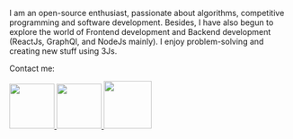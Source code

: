 I am an open-source enthusiast, passionate about algorithms, competitive programming and software development. Besides, I have also begun to explore the world of Frontend development and Backend development (ReactJs, GraphQl, and NodeJs mainly). I enjoy problem-solving and creating new stuff using 3Js.

Contact me:


<a align="left" href="https://www.facebook.com/anishaggarwal22">
<img " width="80" height="80" src="https://image.flaticon.com/icons/svg/145/145802.svg">
</a>

<a align="right" href="https://www.linkedin.com/in/anish1712/">
<img  width="80" height="80" src="https://user-images.githubusercontent.com/43617894/87022113-a81e6780-c1f3-11ea-89ae-ddceaded02bc.png">
</a>

<a align="center" href="https://api.whatsapp.com/send?phone=919882061709">
  <img width="85" height="85" src="https://user-images.githubusercontent.com/43617894/87022093-9e94ff80-c1f3-11ea-9c6b-1770f30ab864.png">
</a>
